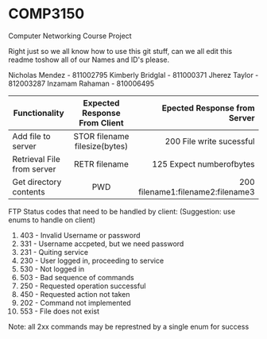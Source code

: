 COMP3150
========

Computer Networking Course Project

Right just so we all know how to use this git stuff, can we all edit this readme toshow all of our Names and ID's please.

Nicholas Mendez - 811002795
Kimberly Bridglal - 811000371
Jherez Taylor - 812003287
Inzamam Rahaman - 810006495


| Functionality | Expected Response From Client | Epected Response from Server|
|---------------|:----------------------------:|-----------------------------:|
|Add file to server | STOR filename filesize(bytes) | 200 File write sucessful|
|Retrieval File from server| RETR filename |125 Expect numberofbytes|
|Get directory contents | PWD | 200 filename1:filename2:filename3|

FTP Status codes that need to be handled by client:
(Suggestion: use enums to handle on client)
1. 403 - Invalid Username or password
2. 331 - Username accpeted, but we need password
3. 231 - Quiting service
4. 230 - User logged in, proceeding to service
5. 530 - Not logged in
6. 503 - Bad sequence of commands
7. 250 - Requested operation successful
8. 450 - Requested action not taken
9. 202 - Command not implemented
10. 553 - File does not exist

Note: all 2xx commands may be represtned by a single enum for success
